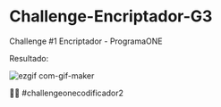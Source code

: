 # Challenge-Encriptador-G3
Challenge #1 Encriptador - ProgramaONE

Resultado:

![ezgif com-gif-maker](https://user-images.githubusercontent.com/99099314/189249843-225865d9-14be-413d-93b8-114f47a16a5b.gif)

:technologist:  #challengeonecodificador2
